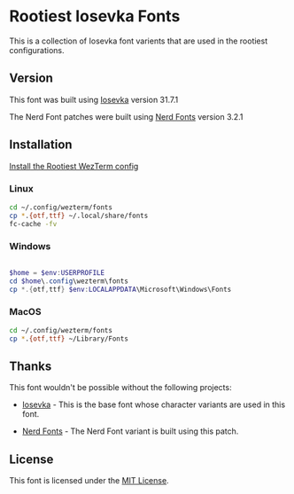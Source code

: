 # Rootiest Iosevka Fonts

This is a collection of Iosevka font varients that are used in the rootiest configurations.

## Version

This font was built using
[Iosevka](https://github.com/be5invis/Iosevka) version 31.7.1

The Nerd Font patches were built using
[Nerd Fonts](https://github.com/ryanoasis/nerd-fonts) version 3.2.1

## Installation

[Install the Rootiest WezTerm config](../README.md#installation)

### Linux

```bash
cd ~/.config/wezterm/fonts
cp *.{otf,ttf} ~/.local/share/fonts
fc-cache -fv
```

### Windows

```powershell

$home = $env:USERPROFILE
cd $home\.config\wezterm\fonts
cp *.{otf,ttf} $env:LOCALAPPDATA\Microsoft\Windows\Fonts
```

### MacOS

```bash
cd ~/.config/wezterm/fonts
cp *.{otf,ttf} ~/Library/Fonts
```

## Thanks

This font wouldn't be possible without the following projects:

- [Iosevka](https://github.com/be5invis/Iosevka) -
  This is the base font whose character variants are used in this font.

- [Nerd Fonts](https://github.com/ryanoasis/nerd-fonts) -
  The Nerd Font variant is built using this patch.

## License

This font is licensed under the [MIT License](../LICENSE).
